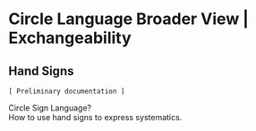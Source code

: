 ﻿Circle Language Broader View | Exchangeability
==============================================

Hand Signs
----------

`[ Preliminary documentation ]`

Circle Sign Language?  
How to use hand signs to express systematics.